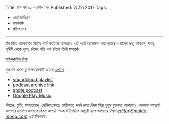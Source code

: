 Title: চাঁদ পর্ব ০২ - প্রদীপ দেব
Published: 7/22/2017
Tags:
  - জ্যোতির্বিজ্ঞান
  - পডকাস্ট
  - প্রদীপ দেব
---
চাঁদ নিয়ে পডকাস্টের দ্বিতীয় পর্বে সবাইকে স্বাগতম। এই পর্বে আলোচনা করা হয়েছে - চাঁদের ভর, আয়তন, ঘনত্ব, পৃথিবী থেকে দূরত্ব, চাঁদের গতি এবং চাঁদের তিথি সম্পর্কে।

[সাউণ্ডক্লাউড লিঙ্ক](https://soundcloud.com/mukto-mona/zfqvu7pj3jau)

মুক্তমনা বাংলা ব্লগে পডকাস্টটি রয়েছে [এখানে](https://drive.google.com/file/d/1XOyuABy5c8eEKhsazRS2ajP9V-xc9Sq-)।

- [soundcloud playlist](https://soundcloud.com/mukto-mona)
- [podcast archive link](http://web.archive.org/web/20191023151006/http://podcast.mukto-mona.com)
- [apple podcast](https://podcasts.apple.com/us/podcast/id1212085883)
- [Google Play Music](https://play.google.com/music/listen#/ps/Izc4javhi5igs66olhdfex42cxa)

_বিজ্ঞান, যুক্তি, মানবতাবাদ, ধর্মনিরপেক্ষতা, নাস্তিকতা, দর্শন নানা বিষয় নিয়ে শুনুন মুক্তমনা পডকাস্ট। পডকাস্ট সম্পর্কে আপনার মতামত জানাতে কিংবা আপনি পডকাস্ট তৈরিতে আগ্রহী হলে আমাদের লিখুন editor@mukto-mona.com এই ঠিকানায়।_
